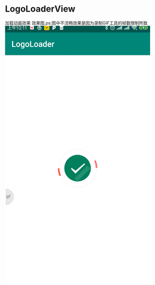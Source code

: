 # LogoLoaderView
加载动画效果
效果图,ps:图中不流畅效果是因为录制GIF工具的帧数限制所致
![githubdasf](https://github.com/oneAcorn/LogoLoaderView/blob/master/20190829_101138.gif)
